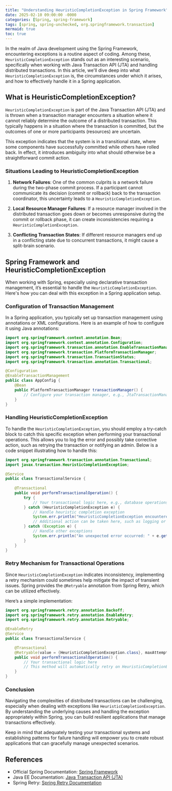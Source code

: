 ```yaml
---
title: "Understanding HeuristicCompletionException in Spring Framework"
date: 2025-02-10 09:00:00 -0000
categories: [Spring, spring-framework]
tags: [spring, spring-unchecked, org.springframework.transaction]
mermaid: true
toc: true
---
```



In the realm of Java development using the Spring Framework, encountering exceptions is a routine aspect of coding. Among these, `HeuristicCompletionException` stands out as an interesting scenario, specifically when working with Java Transaction API (JTA) and handling distributed transactions. In this article, we'll dive deep into what `HeuristicCompletionException` is, the circumstances under which it arises, and how to effectively handle it in a Spring application.

## What is HeuristicCompletionException?

`HeuristicCompletionException` is part of the Java Transaction API (JTA) and is thrown when a transaction manager encounters a situation where it cannot reliably determine the outcome of a distributed transaction. This typically happens in a situation where the transaction is committed, but the outcomes of one or more participants (resources) are uncertain. 

This exception indicates that the system is in a transitional state, where some components have successfully committed while others have rolled back. In effect, it introduces ambiguity into what should otherwise be a straightforward commit action.

### Situations Leading to HeuristicCompletionException

1. **Network Failures**: One of the common culprits is a network failure during the two-phase commit process. If a participant cannot communicate its decision (commit or rollback) back to the transaction coordinator, this uncertainty leads to a `HeuristicCompletionException`.

2. **Local Resource Manager Failures**: If a resource manager involved in the distributed transaction goes down or becomes unresponsive during the commit or rollback phase, it can create inconsistencies requiring a `HeuristicCompletionException`.

3. **Conflicting Transaction States**: If different resource managers end up in a conflicting state due to concurrent transactions, it might cause a split-brain scenario.

## Spring Framework and HeuristicCompletionException

When working with Spring, especially using declarative transaction management, it’s essential to handle the `HeuristicCompletionException`. Here's how you can deal with this exception in a Spring application setup.

### Configuration of Transaction Management

In a Spring application, you typically set up transaction management using annotations or XML configurations. Here is an example of how to configure it using Java annotations:

```java
import org.springframework.context.annotation.Bean;
import org.springframework.context.annotation.Configuration;
import org.springframework.transaction.annotation.EnableTransactionManagement;
import org.springframework.transaction.PlatformTransactionManager;
import org.springframework.transaction.TransactionStatus;
import org.springframework.transaction.annotation.Transactional;

@Configuration
@EnableTransactionManagement
public class AppConfig {
    @Bean
    public PlatformTransactionManager transactionManager() {
        // Configure your transaction manager, e.g., JtaTransactionManager
    }
}
```

### Handling HeuristicCompletionException

To handle the `HeuristicCompletionException`, you should employ a try-catch block to catch this specific exception when performing your transactional operations. This allows you to log the error and possibly take corrective action, such as retrying the transaction or notifying an admin. Below is a code snippet illustrating how to handle this:

```java
import org.springframework.transaction.annotation.Transactional;
import javax.transaction.HeuristicCompletionException;

@Service
public class TransactionalService {
    
    @Transactional
    public void performTransactionalOperation() {
        try {
            // Your transactional logic here, e.g., database operations
        } catch (HeuristicCompletionException e) {
            // Handle heuristic completion exception
            System.err.println("HeuristicCompletionException encountered: " + e.getMessage());
            // Additional action can be taken here, such as logging or recovery
        } catch (Exception e) {
            // Handle other exceptions
            System.err.println("An unexpected error occurred: " + e.getMessage());
        }
    }
}
```

### Retry Mechanism for Transactional Operations

Since `HeuristicCompletionException` indicates inconsistency, implementing a retry mechanism could sometimes help mitigate the impact of transient issues. Spring provides the `@Retryable` annotation from Spring Retry, which can be utilized effectively.

Here’s a simple implementation:

```java
import org.springframework.retry.annotation.Backoff;
import org.springframework.retry.annotation.EnableRetry;
import org.springframework.retry.annotation.Retryable;

@EnableRetry
@Service
public class TransactionalService {

    @Transactional
    @Retryable(value = {HeuristicCompletionException.class}, maxAttempts = 3, backoff = @Backoff(delay = 2000))
    public void performTransactionalOperation() {
        // Your transactional logic here
        // This method will automatically retry on HeuristicCompletionException
    }
}
```

### Conclusion

Navigating the complexities of distributed transactions can be challenging, especially when dealing with exceptions like `HeuristicCompletionException`. By understanding the underlying causes and handling the exception appropriately within Spring, you can build resilient applications that manage transactions effectively.

Keep in mind that adequately testing your transactional systems and establishing patterns for failure handling will empower you to create robust applications that can gracefully manage unexpected scenarios.

## References

- Official Spring Documentation: [Spring Framework](https://spring.io/projects/spring-framework)
- Java EE Documentation: [Java Transaction API (JTA)](https://docs.oracle.com/javaee/7/tutorial/transactions.htm)
- Spring Retry: [Spring Retry Documentation](https://docs.spring.io/spring-retry/docs/current/reference/html/)